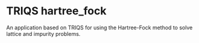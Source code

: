# TRIQS hartree_fock
An application based on TRIQS for using the Hartree-Fock method to solve lattice and impurity problems.
